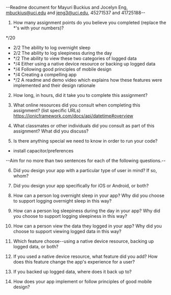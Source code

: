 --Readme document for Mayuri Buckius and Jocelyn Eng, mbuckius@uci.edu and jeng3@uci.edu, 45271537 and 41725188--

1. How many assignment points do you believe you completed (replace the *'s with your numbers)?

*/20
- 2/2 The ability to log overnight sleep
- 2/2 The ability to log sleepiness during the day
- */2 The ability to view these two categories of logged data
- */4 Either using a native device resource or backing up logged data
- */4 Following good principles of mobile design
- */4 Creating a compelling app
- */2 A readme and demo video which explains how these features were implemented and their design rationale

2. How long, in hours, did it take you to complete this assignment?



3. What online resources did you consult when completing this assignment? (list specific URLs)
    https://ionicframework.com/docs/api/datetime#overview


4. What classmates or other individuals did you consult as part of this assignment? What did you discuss?


5. Is there anything special we need to know in order to run your code?
- install capacitor/preferences


--Aim for no more than two sentences for each of the following questions.--


6. Did you design your app with a particular type of user in mind? If so, whom?



7. Did you design your app specifically for iOS or Android, or both?



8. How can a person log overnight sleep in your app? Why did you choose to support logging overnight sleep in this way?



9. How can a person log sleepiness during the day in your app? Why did you choose to support logging sleepiness in this way?



10. How can a person view the data they logged in your app? Why did you choose to support viewing logged data in this way?



11. Which feature choose--using a native device resource, backing up logged data, or both?



12. If you used a native device resource, what feature did you add? How does this feature change the app's experience for a user?



13. If you backed up logged data, where does it back up to?


14. How does your app implement or follow principles of good mobile design?

